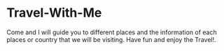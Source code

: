 # Travel-With-Me
Come and I will guide you to different places and the information of each places or country that we will be visiting. Have fun and enjoy the Travel!.

